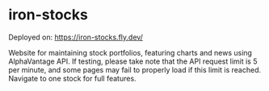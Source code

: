# iron-stocks

Deployed on: https://iron-stocks.fly.dev/

Website for maintaining stock portfolios, featuring charts and news using AlphaVantage API.
If testing, please take note that the API request limit is 5 per minute, and some pages may fail to properly load if this limit is reached. 
Navigate to one stock for full features.

